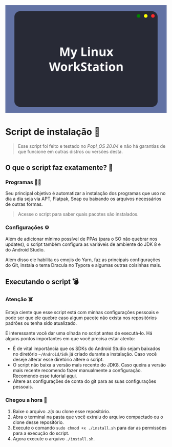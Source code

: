 ![Linux Dev WorkStation](./readme-images/capa.svg)

# Script de instalação :scroll:

> Esse script foi feito e testado no *Pop!_OS 20.04* e não há garantias de que funcione em outras distros ou versões desta.

## O que o script faz exatamente? :thinking:

### Programas :technologist:

Seu principal objetivo é automatizar a instalação dos programas que uso no dia a dia seja via APT, Flatpak, Snap ou baixando os arquivos necessários de outras formas.

> Acesse o script para saber quais pacotes são instalados.

### Configurações :gear:

Além de adicionar mínimo possível de PPAs (para o SO não quebrar nos updates), o script também configura as variáveis de ambiente do JDK 8 e do Android Studio.

Além disso ele habilita os emojis do Yarn, faz as principais configurações do Git, instala o tema Dracula no Typora e algumas outras coisinhas mais.

## Executando o script :bomb:

### Atenção :skull_and_crossbones:

Esteja ciente que esse script está com minhas configurações pessoais e pode ser que ele quebre caso algum pacote não exista nos repositórios padrões ou tenha sido atualizado.

É interessante você dar uma olhada no script antes de executá-lo. Há alguns pontos importantes em que você precisa estar atento:

* É de vital importância que os SDKs do Android Studio sejam baixados no diretório `~/Android/Sdk` já criado durante a instalação. Caso você deseje alterar esse diretório altere o script.
* O script não baixa a versão mais recente do JDK8. Caso queira a versão mais recente recomendo fazer manualmente a configuração. Recomendo esse tutorial [aqui](https://www.javahelps.com/2015/03/install-oracle-jdk-in-ubuntu.html).
* Altere as configurações de conta do git para as suas configurações pessoais.

### Chegou a hora :robot:

1. Baixe o arquivo *.zip* ou clone esse repositório.
2. Abra o terminal na pasta que você extraiu do arquivo compactado ou o clone desse repositório.
3. Execute o comando `sudo chmod +x ./install.sh` para dar as permissões para a execução do script.
4. Agora execute o arquivo `./install.sh`.
